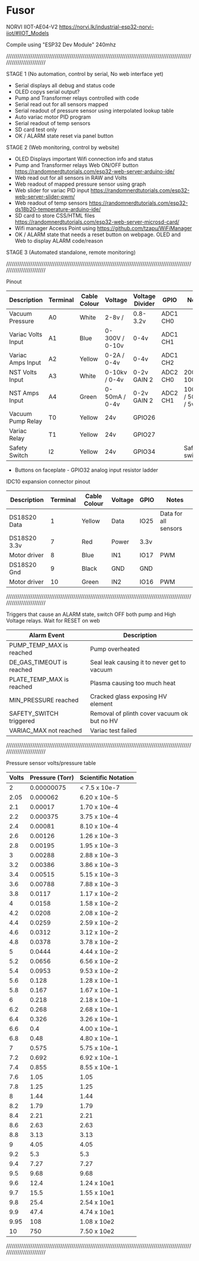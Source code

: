 # Fusor

NORVI IIOT-AE04-V2
https://norvi.lk/industrial-esp32-norvi-iiot/#IIOT_Models

Compile using "ESP32 Dev Module" 240mhz 

////////////////////////////////////////////////////////////////////////////////////////////////////////////////////////

STAGE 1 (No automation, control by serial, No web interface yet)

- Serial displays all debug and status code
- OLED copys serial output?
- Pump and Transformer relays controlled with code
- Serial read out for all sensors mapped 
- Serial readout of pressure sensor using interpolated lookup table
- Auto variac motor PID program
- Serial readout of temp sensors 
- SD card test only
- OK / ALARM state reset via panel button 

STAGE 2 (Web monitoring, control by website)


- OLED Displays important Wifi connection info and status
- Pump and Transformer relays Web ON/OFF button https://randomnerdtutorials.com/esp32-web-server-arduino-ide/
- Web read out for all sensors in RAW and Volts 
- Web readout of mapped pressure sensor using graph
- Web slider for variac PID input https://randomnerdtutorials.com/esp32-web-server-slider-pwm/
- Web readout of temp sensors https://randomnerdtutorials.com/esp32-ds18b20-temperature-arduino-ide/
- SD card to store CSS/HTML files https://randomnerdtutorials.com/esp32-web-server-microsd-card/
- Wifi manager Access Point using https://github.com/tzapu/WiFiManager
- OK / ALARM state that needs a reset button on webpage. OLED and Web to display ALARM code/reason


STAGE 3 (Automated standalone, remote monitoring)


////////////////////////////////////////////////////////////////////////////////////////////////////////////////////////

Pinout

| Description        | Terminal | Cable Colour | Voltage        | Voltage Divider | GPIO     | Notes              |
|--------------------|----------|--------------|----------------|-----------------|----------|--------------------|
| Vacuum Pressure    | A0       | White        | 2-8v /         | 0.8-3.2v        | ADC1 CH0 |                    |
| Variac Volts Input | A1       | Blue         | 0-300V / 0-10v | 0-4v            | ADC1 CH1 |                    |
| Variac Amps Input  | A2       | Yellow       | 0-2A / 0-4v    | 0-4v            | ADC1 CH2 |                    |
| NST Volts Input    | A3       | White        | 0-10kv / 0-4v  | 0-2v GAIN 2     | ADC2 CH0 | 200M / 100K        |
| NST Amps Input     | A4       | Green        | 0-50mA / 0-4v  | 0-2v GAIN 2     | ADC2 CH1 | 100ohm / 50mA / 5v |
| Vacuum Pump Relay  | T0       | Yellow       | 24v            | GPIO26          |          |                    |
| Variac Relay       | T1       | Yellow       | 24v            | GPIO27          |          |                    |
| Safety Switch      | I2       | Yellow       | 24v            | GPIO34          |          |Safety switch       |

- Buttons on faceplate - GPIO32 analog input resistor ladder

IDC10 expansion connector pinout

| Description  | Terminal | Cable Colour | Voltage  | GPIO | Notes                |
|--------------|----------|--------------|----------|------|----------------------|
| DS18S20 Data | 1        | Yellow       | Data     | IO25 | Data for all sensors |
| DS18S20 3.3v | 7        | Red          | Power    | 3.3v |                      |
| Motor driver | 8        | Blue         | IN1      | IO17 | PWM                  |
| DS18S20 Gnd  | 9        | Black        | GND      | GND  |                      |
| Motor driver | 10       | Green        | IN2      | IO16 | PWM                  |


////////////////////////////////////////////////////////////////////////////////////////////////////////////////////////

Triggers that cause an ALARM state, switch OFF both pump and High Voltage relays. Wait for RESET on web

| Alarm Event               | Description                                 | 
|---------------------------|---------------------------------------------|
| PUMP_TEMP_MAX is reached  | Pump overheated                             | 
| DE_GAS_TIMEOUT is reached | Seal leak causing it to never get to vacuum | 
| PLATE_TEMP_MAX is reached | Plasma causing too much heat                |
| MIN_PRESSURE reached      | Cracked glass exposing HV element           |
| SAFETY_SWITCH triggered   | Removal of plinth cover vacuum ok but no HV |
| VARIAC_MAX not reached    | Variac test failed                          |

////////////////////////////////////////////////////////////////////////////////////////////////////////////////////////

Pressure sensor volts/pressure table

| Volts | Pressure (Torr) | Scientific Notation |
|-------|-----------------|---------------------|
| 2     | 0.00000075      | < 7.5 x 10e-7       |
| 2.05  | 0.000062        | 6.20 x 10e-5        |
| 2.1   | 0.00017         | 1.70 x 10e-4        |
| 2.2   | 0.000375        | 3.75 x 10e-4        |
| 2.4   | 0.00081         | 8.10 x 10e-4        |
| 2.6   | 0.00126         | 1.26 x 10e-3        |
| 2.8   | 0.00195         | 1.95 x 10e-3        |
| 3     | 0.00288         | 2.88 x 10e-3        |
| 3.2   | 0.00386         | 3.86 x 10e-3        |
| 3.4   | 0.00515         | 5.15 x 10e-3        |
| 3.6   | 0.00788         | 7.88 x 10e-3        |
| 3.8   | 0.0117          | 1.17 x 10e-2        |
| 4     | 0.0158          | 1.58 x 10e-2        |
| 4.2   | 0.0208          | 2.08 x 10e-2        |
| 4.4   | 0.0259          | 2.59 x 10e-2        |
| 4.6   | 0.0312          | 3.12 x 10e-2        |
| 4.8   | 0.0378          | 3.78 x 10e-2        |
| 5     | 0.0444          | 4.44 x 10e-2        |
| 5.2   | 0.0656          | 6.56 x 10e-2        |
| 5.4   | 0.0953          | 9.53 x 10e-2        |
| 5.6   | 0.128           | 1.28 x 10e-1        |
| 5.8   | 0.167           | 1.67 x 10e-1        |
| 6     | 0.218           | 2.18 x 10e-1        |
| 6.2   | 0.268           | 2.68 x 10e-1        |
| 6.4   | 0.326           | 3.26 x 10e-1        |
| 6.6   | 0.4             | 4.00 x 10e-1        |
| 6.8   | 0.48            | 4.80 x 10e-1        |
| 7     | 0.575           | 5.75 x 10e-1        |
| 7.2   | 0.692           | 6.92 x 10e-1        |
| 7.4   | 0.855           | 8.55 x 10e-1        |
| 7.6   | 1.05            | 1.05                |
| 7.8   | 1.25            | 1.25                |
| 8     | 1.44            | 1.44                |
| 8.2   | 1.79            | 1.79                |
| 8.4   | 2.21            | 2.21                |
| 8.6   | 2.63            | 2.63                |
| 8.8   | 3.13            | 3.13                |
| 9     | 4.05            | 4.05                |
| 9.2   | 5.3             | 5.3                 |
| 9.4   | 7.27            | 7.27                |
| 9.5   | 9.68            | 9.68                |
| 9.6   | 12.4            | 1.24 x 10e1         |
| 9.7   | 15.5            | 1.55 x 10e1         |
| 9.8   | 25.4            | 2.54 x 10e1         |
| 9.9   | 47.4            | 4.74 x 10e1         |
| 9.95  | 108             | 1.08 x 10e2         |
| 10    | 750             | 7.50 x 10e2         |

////////////////////////////////////////////////////////////////////////////////////////////////////////////////////////



